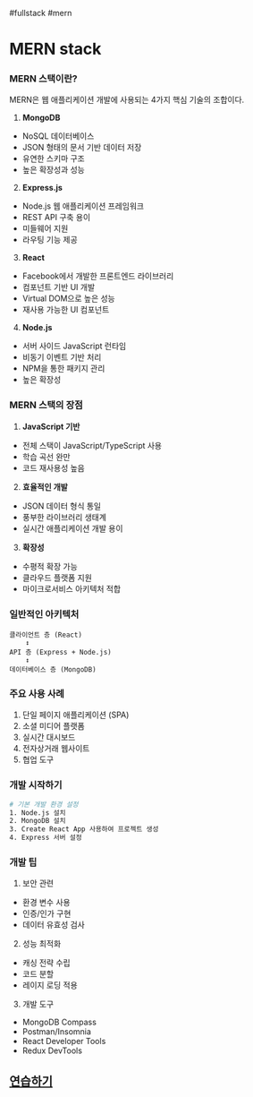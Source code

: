 #fullstack #mern
# MERN stack

### MERN 스택이란?
MERN은 웹 애플리케이션 개발에 사용되는 4가지 핵심 기술의 조합이다.

1. **MongoDB**
- NoSQL 데이터베이스
- JSON 형태의 문서 기반 데이터 저장
- 유연한 스키마 구조
- 높은 확장성과 성능

2. **Express.js**
- Node.js 웹 애플리케이션 프레임워크
- REST API 구축 용이
- 미들웨어 지원
- 라우팅 기능 제공

3. **React**
- Facebook에서 개발한 프론트엔드 라이브러리
- 컴포넌트 기반 UI 개발
- Virtual DOM으로 높은 성능
- 재사용 가능한 UI 컴포넌트

4. **Node.js**
- 서버 사이드 JavaScript 런타임
- 비동기 이벤트 기반 처리
- NPM을 통한 패키지 관리
- 높은 확장성

### MERN 스택의 장점

1. **JavaScript 기반**
- 전체 스택이 JavaScript/TypeScript 사용
- 학습 곡선 완만
- 코드 재사용성 높음

2. **효율적인 개발**
- JSON 데이터 형식 통일
- 풍부한 라이브러리 생태계
- 실시간 애플리케이션 개발 용이

3. **확장성**
- 수평적 확장 가능
- 클라우드 플랫폼 지원
- 마이크로서비스 아키텍처 적합

### 일반적인 아키텍처

```
클라이언트 층 (React)
    ↕
API 층 (Express + Node.js)
    ↕
데이터베이스 층 (MongoDB)
```

### 주요 사용 사례
1. 단일 페이지 애플리케이션 (SPA)
2. 소셜 미디어 플랫폼
3. 실시간 대시보드
4. 전자상거래 웹사이트
5. 협업 도구

### 개발 시작하기
```bash
# 기본 개발 환경 설정
1. Node.js 설치
2. MongoDB 설치
3. Create React App 사용하여 프로젝트 생성
4. Express 서버 설정
```

### 개발 팁
1. 보안 관련
- 환경 변수 사용
- 인증/인가 구현
- 데이터 유효성 검사

2. 성능 최적화
- 캐싱 전략 수립
- 코드 분할
- 레이지 로딩 적용

3. 개발 도구
- MongoDB Compass
- Postman/Insomnia
- React Developer Tools
- Redux DevTools

## [연습하기](practice_mern.md)